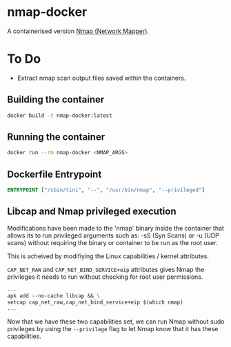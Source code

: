 # nmap-docker
A containerised version [Nmap (Network Mapper)](https://nmap.org/).

# To Do
- Extract nmap scan output files saved within the containers.

## Building the container
```bash
docker build -t nmap-docker:latest
```
## Running the container
```bash
docker run --rm nmap-docker <NMAP_ARGS>
```

## Dockerfile Entrypoint
```dockerfile
ENTRYPOINT ["/sbin/tini", "--", "/usr/bin/nmap", "--privileged"]
```

## Libcap and Nmap privileged execution
Modifications have been made to the 'nmap' binary inside the container that allows its to run privileged arguments such as: -sS (Syn Scans) or -u (UDP scans) without requiring the binary or container to be run as the root user.

This is acheived by modifiying the Linux capabilities / kernel attributes.

`CAP_NET_RAW` and `CAP_NET_BIND_SERVICE+eip` attributes gives Nmap the privileges it needs to run without checking for root user permissions.

```dockerfile
...
apk add --no-cache libcap && \
setcap cap_net_raw,cap_net_bind_service+eip $(which nmap)
...
```

Now that we have these two capabilities set, we can run Nmap without sudo privileges by using the `--privilege` flag to let Nmap know that it has these capabilities.
